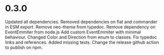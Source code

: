 # 0.3.0

Updated all dependencies.
Removed dependencies on flat and commander in ESM export.
Remove neo-theme from typedoc.
Remove dependency on EventEmmiter from node.js
Add custom EventEmmiter with minimal behaviour.
Changed Color and Direction from enum to classes.
Fix typedoc links and references.
Added missing tests.
Change the release github action to publish on npm.

